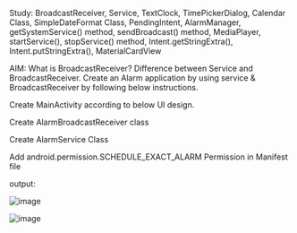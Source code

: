 Study: BroadcastReceiver, Service, TextClock, TimePickerDialog, Calendar Class, SimpleDateFormat Class, PendingIntent, AlarmManager, getSystemService() method, sendBroadcast() method, MediaPlayer, startService(), stopService() method, Intent.getStringExtra(), Intent.putStringExtra(), MaterialCardView

AIM: What is BroadcastReceiver? Difference between Service and BroadcastReceiver. Create an Alarm application by using service & BroadcastReceiver by following below instructions.

Create MainActivity according to below UI design.

Create AlarmBroadcastReceiver class

Create AlarmService Class

Add android.permission.SCHEDULE_EXACT_ALARM Permission in Manifest file


output:

![image](https://github.com/AMANPATEL1108/MAD_Practical-8_21012011063/assets/108643338/bb8e443d-4b19-41d7-aa95-897947c7accd)


![image](https://github.com/AMANPATEL1108/MAD_Practical-8_21012011063/assets/108643338/0b077893-2750-4e93-b08c-363eb8d3c9f8)
